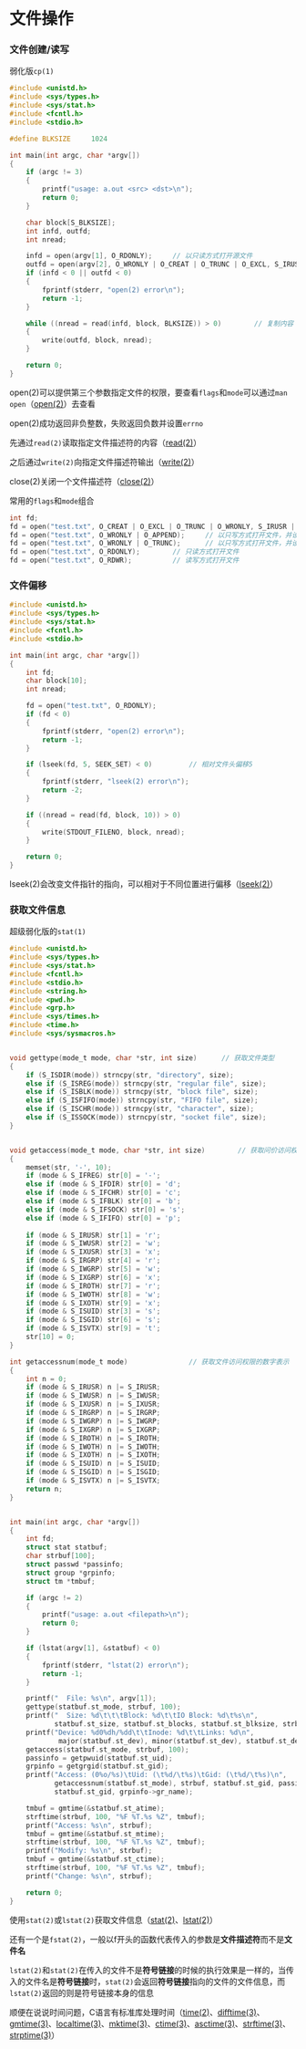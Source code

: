 # 文件操作

### 文件创建/读写

弱化版`cp(1)`

```c
#include <unistd.h>
#include <sys/types.h>
#include <sys/stat.h>
#include <fcntl.h>
#include <stdio.h>

#define BLKSIZE     1024

int main(int argc, char *argv[])
{
    if (argc != 3)
    {
        printf("usage: a.out <src> <dst>\n");
        return 0;
    }

    char block[S_BLKSIZE];
    int infd, outfd;
    int nread;

    infd = open(argv[1], O_RDONLY);		// 以只读方式打开源文件
    outfd = open(argv[2], O_WRONLY | O_CREAT | O_TRUNC | O_EXCL, S_IRUSR | S_IWUSR | S_IRGRP);			// 以只写方式创建目标文件并截短为0，并指定文件权限
    if (infd < 0 || outfd < 0)
    {
        fprintf(stderr, "open(2) error\n");
        return -1;
    }

    while ((nread = read(infd, block, BLKSIZE)) > 0)		// 复制内容
    {
        write(outfd, block, nread);
    }

    return 0;
}
```

open(2)可以提供第三个参数指定文件的权限，要查看`flags`和`mode`可以通过`man open`（[open(2)]( http://man7.org/linux/man-pages/man2/open.2.html )）去查看

open(2)成功返回非负整数，失败返回负数并设置`errno`

先通过`read(2)`读取指定文件描述符的内容（[read(2)]( http://man7.org/linux/man-pages/man2/read.2.html )）

之后通过`write(2)`向指定文件描述符输出（[write(2)]( http://man7.org/linux/man-pages/man2/write.2.html )）

close(2)关闭一个文件描述符（[close(2)]( http://man7.org/linux/man-pages/man2/close.2.html )）

常用的`flags`和`mode`组合

```c
int fd;
fd = open("test.txt", O_CREAT | O_EXCL | O_TRUNC | O_WRONLY, S_IRUSR | S_IWUSR | S_IRGRP);       // 创建一个以只写方式打开的文件，如果当前目录有同名文件则创建失败，成功把文件截短为0，并赋予文件权限-rw-r-----
fd = open("test.txt", O_WRONLY | O_APPEND);     // 以只写方式打开文件，并设置文件指针为文件末尾
fd = open("test.txt", O_WRONLY | O_TRUNC);		// 以只写方式打开文件，并设置文件指针为0
fd = open("test.txt", O_RDONLY);		// 只读方式打开文件
fd = open("test.txt", O_RDWR);			// 读写方式打开文件
```



### 文件偏移

```c
#include <unistd.h>
#include <sys/types.h>
#include <sys/stat.h>
#include <fcntl.h>
#include <stdio.h>

int main(int argc, char *argv[])
{
    int fd;
    char block[10];
    int nread;

    fd = open("test.txt", O_RDONLY);
    if (fd < 0)
    {
        fprintf(stderr, "open(2) error\n");
        return -1;
    }

    if (lseek(fd, 5, SEEK_SET) < 0)			// 相对文件头偏移5
    {
        fprintf(stderr, "lseek(2) error\n");
        return -2;
    }

    if ((nread = read(fd, block, 10)) > 0)
    {
        write(STDOUT_FILENO, block, nread);
    }

    return 0;
}
```

lseek(2)会改变文件指针的指向，可以相对于不同位置进行偏移（[lseek(2)]( http://man7.org/linux/man-pages/man2/lseek.2.html )）



### 获取文件信息

超级弱化版的`stat(1)`

```c
#include <unistd.h>
#include <sys/types.h>
#include <sys/stat.h>
#include <fcntl.h>
#include <stdio.h>
#include <string.h>
#include <pwd.h>
#include <grp.h>
#include <sys/times.h>
#include <time.h>
#include <sys/sysmacros.h>


void gettype(mode_t mode, char *str, int size)		// 获取文件类型
{
    if (S_ISDIR(mode)) strncpy(str, "directory", size); 
    else if (S_ISREG(mode)) strncpy(str, "regular file", size);
    else if (S_ISBLK(mode)) strncpy(str, "block file", size);
    else if (S_ISFIFO(mode)) strncpy(str, "FIFO file", size);
    else if (S_ISCHR(mode)) strncpy(str, "character", size);
    else if (S_ISSOCK(mode)) strncpy(str, "socket file", size);
}


void getaccess(mode_t mode, char *str, int size)		// 获取问价访问权限的字符表示
{
    memset(str, '-', 10);
    if (mode & S_IFREG) str[0] = '-';
    else if (mode & S_IFDIR) str[0] = 'd';
    else if (mode & S_IFCHR) str[0] = 'c';
    else if (mode & S_IFBLK) str[0] = 'b';
    else if (mode & S_IFSOCK) str[0] = 's';
    else if (mode & S_IFIFO) str[0] = 'p';
    
    if (mode & S_IRUSR) str[1] = 'r';
    if (mode & S_IWUSR) str[2] = 'w';
    if (mode & S_IXUSR) str[3] = 'x';
    if (mode & S_IRGRP) str[4] = 'r';
    if (mode & S_IWGRP) str[5] = 'w';
    if (mode & S_IXGRP) str[6] = 'x';
    if (mode & S_IROTH) str[7] = 'r';
    if (mode & S_IWOTH) str[8] = 'w';
    if (mode & S_IXOTH) str[9] = 'x';
    if (mode & S_ISUID) str[3] = 's';
    if (mode & S_ISGID) str[6] = 's';
    if (mode & S_ISVTX) str[9] = 't';
    str[10] = 0;
}

int getaccessnum(mode_t mode)				// 获取文件访问权限的数字表示
{
    int n = 0;
    if (mode & S_IRUSR) n |= S_IRUSR;
    if (mode & S_IWUSR) n |= S_IWUSR;
    if (mode & S_IXUSR) n |= S_IXUSR;
    if (mode & S_IRGRP) n |= S_IRGRP;
    if (mode & S_IWGRP) n |= S_IWGRP;
    if (mode & S_IXGRP) n |= S_IXGRP;
    if (mode & S_IROTH) n |= S_IROTH;
    if (mode & S_IWOTH) n |= S_IWOTH;
    if (mode & S_IXOTH) n |= S_IXOTH;
    if (mode & S_ISUID) n |= S_ISUID;
    if (mode & S_ISGID) n |= S_ISGID;
    if (mode & S_ISVTX) n |= S_ISVTX;
    return n;
}


int main(int argc, char *argv[])
{
    int fd;
    struct stat statbuf;
    char strbuf[100];
    struct passwd *passinfo;
    struct group *grpinfo;
    struct tm *tmbuf;

    if (argc != 2)
    {
        printf("usage: a.out <filepath>\n");
        return 0;
    }

    if (lstat(argv[1], &statbuf) < 0)
    {
        fprintf(stderr, "lstat(2) error\n");
        return -1;
    }

    printf("  File: %s\n", argv[1]);
    gettype(statbuf.st_mode, strbuf, 100);
    printf("  Size: %d\t\t\tBlock: %d\t\tIO Block: %d\t%s\n", 
           statbuf.st_size, statbuf.st_blocks, statbuf.st_blksize, strbuf);
    printf("Device: %d0%dh/%dd\t\tInode: %d\t\tLinks: %d\n", 
            major(statbuf.st_dev), minor(statbuf.st_dev), statbuf.st_dev, statbuf.st_ino, statbuf.st_nlink);
    getaccess(statbuf.st_mode, strbuf, 100);
    passinfo = getpwuid(statbuf.st_uid);
    grpinfo = getgrgid(statbuf.st_gid);
    printf("Access: (0%o/%s)\tUid: (\t%d/\t%s)\tGid: (\t%d/\t%s)\n", 
           getaccessnum(statbuf.st_mode), strbuf, statbuf.st_gid, passinfo->pw_name, 
           statbuf.st_gid, grpinfo->gr_name);

    tmbuf = gmtime(&statbuf.st_atime);
    strftime(strbuf, 100, "%F %T.%s %Z", tmbuf);
    printf("Access: %s\n", strbuf);
    tmbuf = gmtime(&statbuf.st_mtime);
    strftime(strbuf, 100, "%F %T.%s %Z", tmbuf);
    printf("Modify: %s\n", strbuf);
    tmbuf = gmtime(&statbuf.st_ctime);
    strftime(strbuf, 100, "%F %T.%s %Z", tmbuf);
    printf("Change: %s\n", strbuf);

    return 0;
}
```

使用`stat(2)`或`lstat(2)`获取文件信息（[stat(2)]( http://man7.org/linux/man-pages/man2/stat.2.html )、[lstat(2)]( http://man7.org/linux/man-pages/man2/lstat.2.html )）

还有一个是`fstat(2)`，一般以f开头的函数代表传入的参数是**文件描述符**而不是**文件名**

`lstat(2)`和`stat(2)`在传入的文件不是**符号链接**的时候的执行效果是一样的，当传入的文件名是**符号链接**时，`stat(2)`会返回**符号链接**指向的文件的文件信息，而`lstat(2)`返回的则是符号链接本身的信息

顺便在说说时间问题，C语言有标准库处理时间（[time(2)]( http://man7.org/linux/man-pages/man2/time.2.html )、[difftime(3)]( http://man7.org/linux/man-pages/man3/difftime.3.html )、[gmtime(3)]( http://man7.org/linux/man-pages/man3/gmtime.3p.html )、[localtime(3)]( http://man7.org/linux/man-pages/man3/localtime.3p.html )、[mktime(3)]( http://man7.org/linux/man-pages/man3/mktime.3p.html )、[ctime(3)]( http://man7.org/linux/man-pages/man3/mktime.3.html )、[asctime(3)]( http://man7.org/linux/man-pages/man3/asctime.3p.html )、[strftime(3)]( http://man7.org/linux/man-pages/man3/strftime.3.html )、[strptime(3)]( http://man7.org/linux/man-pages/man3/strptime.3.html )）



